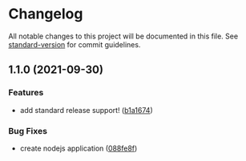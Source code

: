 # Changelog

All notable changes to this project will be documented in this file. See [standard-version](https://github.com/conventional-changelog/standard-version) for commit guidelines.

## 1.1.0 (2021-09-30)


### Features

* add standard release support! ([b1a1674](https://github.com/solari-money/solari-core/commit/b1a1674cbe07482ea6625f97531db817aa150987))


### Bug Fixes

* create nodejs application ([088fe8f](https://github.com/solari-money/solari-core/commit/088fe8f65ee8c0d5f48e448b7cabcfd1ed79d10b))
